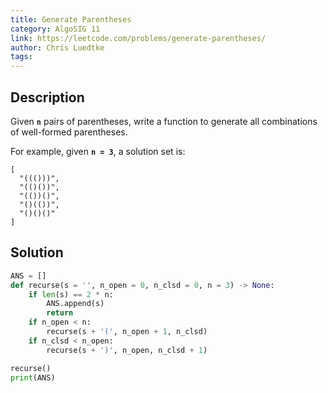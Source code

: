 ```yaml
---
title: Generate Parentheses
category: AlgoSIG 11
link: https://leetcode.com/problems/generate-parentheses/
author: Chris Luedtke
tags:
---
```


## Description

Given **`n`** pairs of parentheses, write a function to generate all combinations of well-formed parentheses.

For example, given **`n = 3`**, a solution set is:
```
[
  "((()))",
  "(()())",
  "(())()",
  "()(())",
  "()()()"
]
```


## Solution

```python
ANS = []
def recurse(s = '', n_open = 0, n_clsd = 0, n = 3) -> None:
    if len(s) == 2 * n:
        ANS.append(s)
        return
    if n_open < n:
        recurse(s + '(', n_open + 1, n_clsd)
    if n_clsd < n_open:
        recurse(s + ')', n_open, n_clsd + 1)

recurse()
print(ANS)
```
